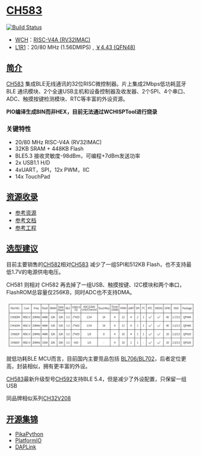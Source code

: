 ﻿# [CH583](https://github.com/SoCXin/CH583)

[![Build Status](https://github.com/SoCXin/CH583/workflows/build/badge.svg)](https://github.com/SoCXin/CH583/actions/workflows/build.yml)

* [WCH](http://www.wch.cn/)：[RISC-V4A (RV32IMAC)](https://github.com/SoCXin/RISC-V)
* [L1R1](https://github.com/SoCXin/Level)：20/80 MHz (1.56DMIPS) , [￥4.43 (QFN48)](https://item.szlcsc.com/3226374.html)

## [简介](https://github.com/SoCXin/CH583/wiki)

[CH583](https://www.wch.cn/products/CH583.html) 集成BLE无线通讯的32位RISC微控制器。片上集成2Mbps低功耗蓝牙BLE 通讯模块、2个全速USB主机和设备控制器及收发器、2个SPI、4个串口、ADC、触摸按键检测模块、RTC等丰富的外设资源。

**PIO编译生成BIN而非HEX，目前无法通过WCHISPTool进行烧录**

### 关键特性

* 20/80 MHz RISC-V4A (RV32IMAC)
* 32KB SRAM + 448KB Flash
* BLE5.3 接收灵敏度-98dBm，可编程+7dBm发送功率
* 2x USB1.1 H/D
* 4xUART，SPI，12x PWM，IIC
* 14x TouchPad

## [资源收录](https://github.com/SoCXin)

* [参考资源](src/)
* [参考文档](docs/)
* [参考工程](project/)

## [选型建议](https://github.com/SoCXin)

目前主要销售的[CH582](https://item.szlcsc.com/3226374.html)相对[CH583](https://github.com/SoCXin/CH583) 减少了一组SPI和512KB Flash，也不支持最低1.7V的电源供电电压。

CH581 则相对 CH582 再去掉了一组USB、触摸按键、I2C模块和两个串口，FlashROM总容量仅256KB，同时ADC也不支持DMA。

[![sites](docs/list.jpg)](https://www.wch.cn/products/CH583.html)

就低功耗BLE MCU而言，目前国内主要竞品包括 [BL706/BL702](https://github.com/SoCXin/BL706)，后者定位更高，封装相似，拥有更丰富的外设。

[CH583](https://github.com/SoCXin/CH583)最新升级型号[CH592](https://github.com/SoCXin/CH592)支持BLE 5.4，但是减少了外设配置，只保留一组USB

同品牌相似系列[CH32V208](https://www.wch.cn/products/CH32V208.html)

## [开源集锦](https://github.com/OS-Q)

* [PikaPython](https://github.com/OS-Q/PikaPython)
* [PlatformIO](https://github.com/OS-Q/platform-ch32v)
* [DAPLink](https://github.com/SoCXin/DAPLink-CH582)

